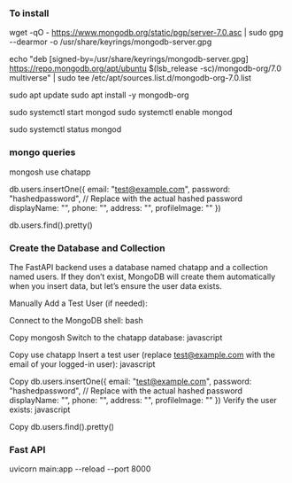 ### To install
wget -qO - https://www.mongodb.org/static/pgp/server-7.0.asc | sudo gpg --dearmor -o /usr/share/keyrings/mongodb-server.gpg

echo "deb [signed-by=/usr/share/keyrings/mongodb-server.gpg] https://repo.mongodb.org/apt/ubuntu $(lsb_release -sc)/mongodb-org/7.0 multiverse" | sudo tee /etc/apt/sources.list.d/mongodb-org-7.0.list

sudo apt update
sudo apt install -y mongodb-org

sudo systemctl start mongod
sudo systemctl enable mongod

sudo systemctl status mongod
### mongo queries
mongosh
use chatapp

db.users.insertOne({
  email: "test@example.com",
  password: "hashedpassword", // Replace with the actual hashed password
  displayName: "",
  phone: "",
  address: "",
  profileImage: ""
})

db.users.find().pretty()

### Create the Database and Collection

The FastAPI backend uses a database named chatapp and a collection named users. If they don’t exist, MongoDB will create them automatically when you insert data, but let’s ensure the user data exists.

Manually Add a Test User (if needed):

Connect to the MongoDB shell:
bash

Copy
mongosh
Switch to the chatapp database:
javascript

Copy
use chatapp
Insert a test user (replace test@example.com with the email of your logged-in user):
javascript

Copy
db.users.insertOne({
  email: "test@example.com",
  password: "hashedpassword", // Replace with the actual hashed password
  displayName: "",
  phone: "",
  address: "",
  profileImage: ""
})
Verify the user exists:
javascript

Copy
db.users.find().pretty()


### Fast API
uvicorn main:app --reload --port 8000
